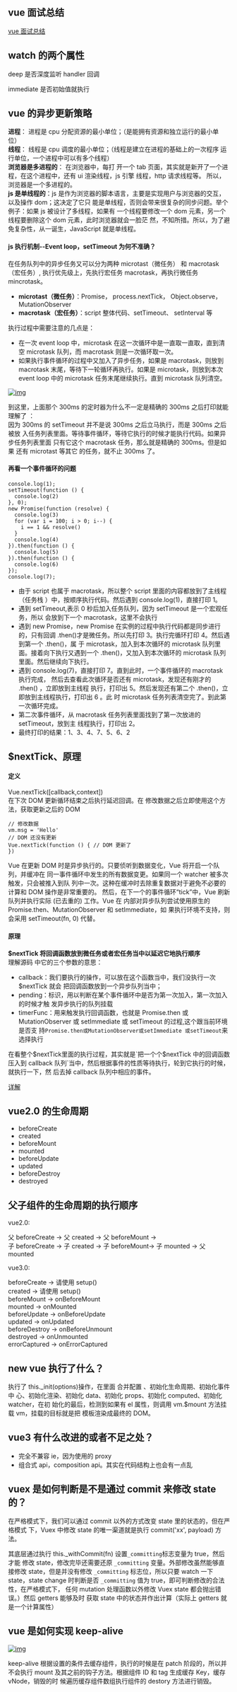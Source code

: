 ## vue 面试总结

[vue 面试总结](https://juejin.cn/post/6992370132148305927)

## watch 的两个属性

deep 是否深度监听 handler 回调

immediate 是否初始值就执行

## vue 的异步更新策略

**进程**： 进程是 cpu 分配资源的最小单位；（是能拥有资源和独立运行的最小单位）
<br> **线程**： 线程是 cpu 调度的最小单位；（线程是建立在进程的基础上的一次程序
运行单位，一个进程中可以有多个线程）<br> **浏览器是多进程的**： 在浏览器中，每打
开一个 tab 页面，其实就是新开了一个进程，在这个进程中，还有 ui 渲染线程，js 引擎
线程，http 请求线程等。 所以，浏览器是一个多进程的。<br> **js 是单线程的**：js
是作为浏览器的脚本语言，主要是实现用户与浏览器的交互，以及操作 dom；这决定了它只
能是单线程，否则会带来很复杂的同步问题。举个例子：如果 js 被设计了多线程，如果有
一个线程要修改一个 dom 元素，另一个线程要删除这个 dom 元素，此时浏览器就会一脸茫
然，不知所措。所以，为了避免复杂性，从一诞生，JavaScript 就是单线程。

#### js 执行机制--Event loop，setTimeout 为何不准确？

在任务队列中的异步任务又可以分为两种 microtast（微任务） 和 macrotask（宏任务）,
执行优先级上，先执行宏任务 macrotask，再执行微任务 mincrotask。

- **microtast（微任务）**：Promise， process.nextTick， Object.observe，
  MutationObserver
- **macrotask（宏任务）**：script 整体代码、setTimeout、 setInterval 等

执行过程中需要注意的几点是：

- 在一次 event loop 中，microtask 在这一次循环中是一直取一直取，直到清空
  microtask 队列，而 macrotask 则是一次循环取一次。
- 如果执行事件循环的过程中又加入了异步任务，如果是 macrotask，则放到 macrotask
  末尾，等待下一轮循环再执行。如果是 microtask，则放到本次 event loop 中的
  microtask 任务末尾继续执行。直到 microtask 队列清空。

<a data-fancybox title="img" href="https://p1-jj.byteimg.com/tos-cn-i-t2oaga2asx/gold-user-assets/2020/5/27/17254aa257de1477~tplv-t2oaga2asx-zoom-in-crop-mark:3024:0:0:0.awebp">![img](https://p1-jj.byteimg.com/tos-cn-i-t2oaga2asx/gold-user-assets/2020/5/27/17254aa257de1477~tplv-t2oaga2asx-zoom-in-crop-mark:3024:0:0:0.awebp)</a>

到这里，上面那个 300ms 的定时器为什么不一定是精确的 300ms 之后打印就能理解了
：<br> 因为 300ms 的 setTimeout 并不是说 300ms 之后立马执行，而是 300ms 之后被放
入任务列表里面。等待事件循环，等待它执行的时候才能执行代码。如果异步任务列表里面
只有它这个 macrotask 任务，那么就是精确的 300ms。但是如果 还有 microtast 等其它
的任务，就不止 300ms 了。

#### 再看一个事件循环的问题

```
console.log(1);
setTimeout(function () {
  console.log(2)
}, 0);
new Promise(function (resolve) {
  console.log(3)
  for (var i = 100; i > 0; i--) {
    i == 1 && resolve()
  }
  console.log(4)
}).then(function () {
  console.log(5)
}).then(function () {
  console.log(6)
});
console.log(7);
```

- 由于 script 也属于 macrotask，所以整个 script 里面的内容都放到了主线程（任务栈
  ）中，按顺序执行代码。然后遇到 console.log(1)，直接打印 1。
- 遇到 setTimeout,表示 0 秒后加入任务队列，因为 setTimeout 是一个宏观任务，所以
  会放到下一个 macrotask，这里不会执行
- 遇到 new Promise，new Promise 在实例的过程中执行代码都是同步进行的，只有回调
  .then()才是微任务。所以先打印 3。执行完循环打印 4。然后遇到第一个 .then()，属
  于 microtask，加入到本次循环的 microtask 队列里面。接着向下执行又遇到一个
  .then()，又加入到本次循环的 microtask 队列里面。然后继续向下执行。
- 遇到 console.log(7)，直接打印 7。直到此时，一个事件循环的 macrotask 执行完成，
  然后去查看此次循环是否还有 microtask，发现还有刚才的 .then() ，立即放到主线程
  执行，打印出 5。然后发现还有第二个 .then()，立即放到主线程执行，打印出 6 。此
  时 microtask 任务列表清空完了。到此第一次循环完成。
- 第二次事件循环，从 macrotask 任务列表里面找到了第一次放进的 setTimeout，放到主
  线程执行，打印出 2。
- 最终打印的结果：1、3、4、7、5、6、2

## $nextTick、原理

#### 定义

Vue.nextTick([callback,context])<br> 在下次 DOM 更新循环结束之后执行延迟回调。在
修改数据之后立即使用这个方法，获取更新之后的 DOM

```
// 修改数据
vm.msg = 'Hello'
// DOM 还没有更新
Vue.nextTick(function () { // DOM 更新了
})
```

Vue 在更新 DOM 时是异步执行的。只要侦听到数据变化，Vue 将开启一个队列，并缓冲在
同一事件循环中发生的所有数据变更。如果同一个 watcher 被多次触发，只会被推入到队
列中一次。这种在缓冲时去除重复数据对于避免不必要的计算和 DOM 操作是非常重要的。
然后，在下一个的事件循环“tick”中，Vue 刷新队列并执行实际 (已去重的) 工作。Vue 在
内部对异步队列尝试使用原生的 Promise.then、MutationObserver 和 setImmediate，如
果执行环境不支持，则会采用 setTimeout(fn, 0) 代替。

#### 原理

**$nextTick 将回调函数放到微任务或者宏任务当中以延迟它地执行顺序**<br> 理解源码
中它的三个参数的意思：

- callback：我们要执行的操作，可以放在这个函数当中，我们没执行一次$nextTick 就会
  把回调函数放到一个异步队列当中；
- pending：标识，用以判断在某个事件循环中是否为第一次加入，第一次加入的时候才触
  发异步执行的队列挂载
- timerFunc：用来触发执行回调函数，也就是 Promise.then 或 MutationObserver 或
  setImmediate 或 setTimeout 的过程,这个跟当前环境是否支
  持`Promise.then或MutationObserver或setImmediate 或setTimeout`来选择执行

在看整个$nextTick里面的执行过程，其实就是`把一个个$nextTick 中的回调函数压入到
callback 队列`当中，然后根据事件的性质等待执行，轮到它执行的时候，就执行一下，然
后去掉 callback 队列中相应的事件。

[详解](https://juejin.cn/post/6844904169967452174)

## vue2.0 的生命周期

- beforeCreate
- created
- beforeMount
- mounted
- beforeUpdate
- updated
- beforeDestroy
- destroyed

## 父子组件的生命周期的执行顺序

vue2.0:

⽗ beforeCreate -> ⽗ created -> ⽗ beforeMount -> <br/> ⼦ beforeCreate -> ⼦
created -> ⼦ beforeMount-> ⼦ mounted -> ⽗ mounted

vue3.0:

beforeCreate -> 请使用 setup()<br/> created -> 请使用 setup()<br/> beforeMount
-> onBeforeMount<br/> mounted -> onMounted<br/> beforeUpdate ->
onBeforeUpdate<br/> updated -> onUpdated<br/> beforeDestroy ->
onBeforeUnmount<br/> destroyed -> onUnmounted<br/> errorCaptured ->
onErrorCaptured

## new vue 执行了什么？

执行了 this.\_init(options)操作，在里面 合并配置 、初始化生命周期、初始化事件中
心、初始化渲染、初始化 data、初始化 props、初始化 computed、初始化 watcher，在初
始化的最后，检测到如果有 el 属性，则调用 vm.$mount 方法挂载 vm，挂载的目标就是把
模板渲染成最终的 DOM。

## vue3 有什么改进的或者不足之处？

- 完全不兼容 ie，因为使用的 proxy
- 组合式 api，composition api。其实在代码结构上也会有一点乱

## vuex 是如何判断是不是通过 commit 来修改 state 的？

在严格模式下，我们可以通过 commit 以外的方式改变 state 里的状态的，但在严格模式
下，Vuex 中修改 state 的唯一渠道就是执行 commit('xx', payload) 方法。<br>

其底层通过执行 this.\_withCommit(fn) 设置`_committing`标志变量为 true，然后才能
修改 state，修改完毕还需要还原 `_committing` 变量。外部修改虽然能够直接修改
state，但是并没有修改 `_committing` 标志位，所以只要 watch 一下 state，state
change 时判断是否 `_committing` 值为 true，即可判断修改的合法性，在严格模式下，
任何 mutation 处理函数以外修改 Vuex state 都会抛出错误。）然后 getters 能够及时
获取 state 中的状态并作出计算（实际上 getters 就是一个计算属性）

## vue 是如何实现 keep-alive

<a data-fancybox title="img" href="https://p1-jj.byteimg.com/tos-cn-i-t2oaga2asx/gold-user-assets/2019/5/5/16a85ce17285dce1~tplv-t2oaga2asx-watermark.awebp">![img](https://p1-jj.byteimg.com/tos-cn-i-t2oaga2asx/gold-user-assets/2019/5/5/16a85ce17285dce1~tplv-t2oaga2asx-watermark.awebp)</a>

keep-alive 根据设置的条件去缓存组件，执行的时候是在 patch 阶段的，所以并不会执行
mount 及其之前的钩子方法。根据组件 ID 和 tag 生成缓存 Key，缓存 vNode，销毁的时
候遍历缓存组件数组执行组件的 destory 方法进行销毁。

